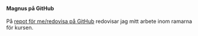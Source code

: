 #### Magnus på GitHub

På [repot för me/redovisa på GitHub](https://github.com/mbjvs/design) redovisar jag mitt arbete inom ramarna för kursen.
